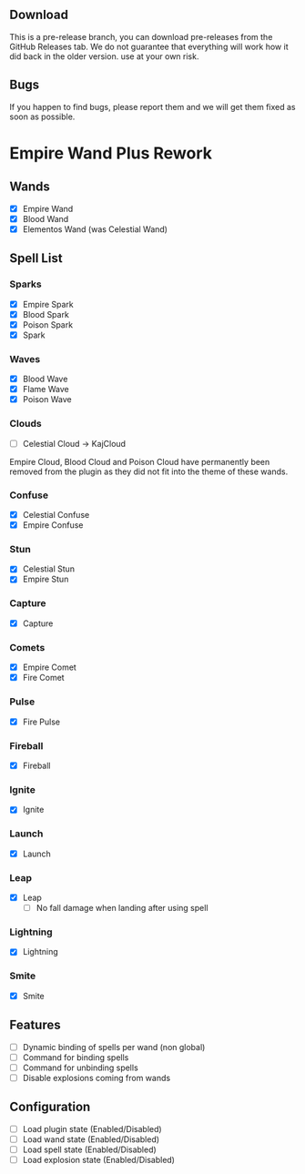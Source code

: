 ## Download

This is a pre-release branch, you can download pre-releases from the GitHub Releases tab. We do not guarantee that everything will work how it did back in the older version. use at your own risk.

## Bugs

If you happen to find bugs, please report them and we will get them fixed as soon as possible.

# Empire Wand Plus Rework

## Wands

- [x] Empire Wand
- [x] Blood Wand
- [x] Elementos Wand (was Celestial Wand)

## Spell List

### Sparks

- [x] Empire Spark
- [x] Blood Spark
- [x] Poison Spark
- [x] Spark

### Waves

- [x] Blood Wave
- [x] Flame Wave
- [x] Poison Wave

### Clouds

- [ ] Celestial Cloud -> KajCloud

Empire Cloud, Blood Cloud and Poison Cloud have permanently been removed from the plugin as they did not fit into the theme of these wands. 

### Confuse

- [x] Celestial Confuse
- [x] Empire Confuse

### Stun

- [x] Celestial Stun
- [x] Empire Stun

### Capture

- [x] Capture

### Comets

- [x] Empire Comet
- [x] Fire Comet

### Pulse

- [x] Fire Pulse

### Fireball

- [x] Fireball

### Ignite

- [x] Ignite

### Launch

- [x] Launch

### Leap

- [x] Leap
  - [ ] No fall damage when landing after using spell

### Lightning

- [x] Lightning

### Smite

- [x] Smite

## Features

- [ ] Dynamic binding of spells per wand (non global)
- [ ] Command for binding spells
- [ ] Command for unbinding spells
- [ ] Disable explosions coming from wands

## Configuration

- [ ] Load plugin state (Enabled/Disabled)
- [ ] Load wand state (Enabled/Disabled)
- [ ] Load spell state (Enabled/Disabled)
- [ ] Load explosion state (Enabled/Disabled)
